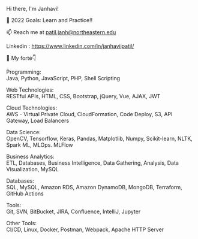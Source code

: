 Hi there, I'm Janhavi! 

 
🥅 2022 Goals: Learn and Practice!!

📫 Reach me at patil.janh@northeastern.edu

Linkedin : https://www.linkedin.com/in/janhaviipatil/

📌 My forté👇

Programming:    
Java, Python, JavaScript, PHP, Shell Scripting

Web Technologies:    
RESTful APIs, HTML, CSS, Bootstrap, jQuery, Vue, AJAX, JWT

Cloud Technologies:    
AWS - Virtual Private Cloud, CloudFormation, Code Deploy, S3, API Gateway, Load Balancers

Data Science:    
OpenCV, Tensorflow, Keras, Pandas, Matplotlib, Numpy, Scikit-learn, NLTK, Spark ML, MLOps. MLFlow

Business Analytics:    
ETL, Databases, Business Intelligence, Data Gathering, Analysis, Data Visualization, MySQL


Databases:    
SQL, MySQL, Amazon RDS, Amazon DynamoDB, MongoDB, Terraform, GitHub Actions  

Tools:                                        
Git, SVN, BitBucket, JIRA, Confluence, IntelliJ, Jupyter

Other Tools:    
CI/CD, Linux, Docker, Postman, Webpack, Apache HTTP Server

            


  
